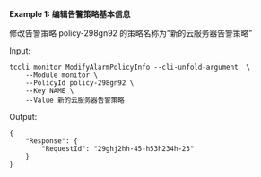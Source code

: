 **Example 1: 编辑告警策略基本信息**

修改告警策略 policy-298gn92 的策略名称为“新的云服务器告警策略”

Input: 

```
tccli monitor ModifyAlarmPolicyInfo --cli-unfold-argument  \
    --Module monitor \
    --PolicyId policy-298gn92 \
    --Key NAME \
    --Value 新的云服务器告警策略
```

Output: 
```
{
    "Response": {
        "RequestId": "29ghj2hh-45-h53h234h-23"
    }
}
```

